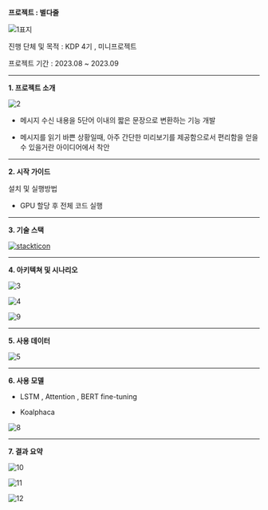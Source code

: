 **프로젝트 : 별다줄**

![1표지](https://github.com/seunghyeokkim/ByeolDaJul/assets/140465121/b1cfbf83-40d1-489e-b11b-3adf3e09c51a)

진행 단체 및 목적 : KDP 4기 , 미니프로젝트

프로젝트 기간 : 2023.08 ~ 2023.09

---

**1. 프로젝트 소개**

![2](https://github.com/seunghyeokkim/ByeolDaJul/assets/140465121/9fabd142-756b-4934-b2d3-078e5c67b446)

- 메시지 수신 내용을 5단어 이내의 짧은 문장으로 변환하는 기능 개발

- 메시지를 읽기 바쁜 상황일때, 아주 간단한 미리보기를 제공함으로서 편리함을 얻을 수 있을거란 아이디어에서 착안

---

**2. 시작 가이드**

설치 및 실행방법

- GPU 할당 후 전체 코드 실행

---

**3. 기술 스택**

[![stackticon](https://firebasestorage.googleapis.com/v0/b/stackticon-81399.appspot.com/o/images%2F1710902914472?alt=media&token=30fa6a40-b6d7-460a-89b6-8e9d50194703)](https://github.com/msdio/stackticon)

---

**4. 아키텍쳐 및 시나리오**

![3](https://github.com/seunghyeokkim/ByeolDaJul/assets/140465121/811153af-a7cb-402d-bb1a-c7fbd8c85009)

![4](https://github.com/seunghyeokkim/ByeolDaJul/assets/140465121/2d688c46-a4f4-4a88-92e4-2f3e5efa05c5)

![9](https://github.com/seunghyeokkim/ByeolDaJul/assets/140465121/1ebff8a5-0e8f-4c27-ba0e-d974b3f3e687)

---

**5. 사용 데이터**

![5](https://github.com/seunghyeokkim/ByeolDaJul/assets/140465121/6489bc6e-0a24-4270-963f-51f4d55d7814)

---

**6. 사용 모델**

- LSTM , Attention , BERT fine-tuning

- Koalphaca

![8](https://github.com/seunghyeokkim/ByeolDaJul/assets/140465121/c8fb7120-e39e-4886-ae6d-9ebebadfb22a)

---

**7. 결과 요약**

![10](https://github.com/seunghyeokkim/ByeolDaJul/assets/140465121/ab163615-092c-44ae-8f74-d6bef07758a1)

![11](https://github.com/seunghyeokkim/ByeolDaJul/assets/140465121/8848bb24-a968-40c8-886c-5804f6bda5a3)

![12](https://github.com/seunghyeokkim/ByeolDaJul/assets/140465121/acff9d6f-c717-47e5-b56d-fffaa2388f65)
